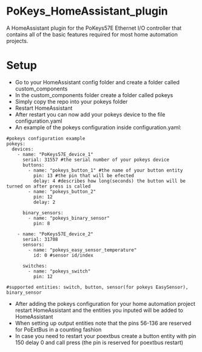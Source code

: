 # PoKeys_HomeAssistant_plugin
A HomeAssistant plugin for the PoKeys57E Ethernet I/O controller that contains all of the basic features required for most home automation projects.
# Setup
- Go to your HomeAssistant config folder and create a folder called custom_components
- In the custom_components folder create a folder called pokeys
- Simply copy the repo into your pokeys folder
- Restart HomeAssistant
- After restart you can now add your pokeys device to the file configuration.yaml
- An example of the pokeys configuration inside configuration.yaml:
```
#pokeys configuration example
pokeys:
  devices:
    - name: "PoKeys57E_device_1"
      serial: 31557 #the serial number of your pokeys device
      buttons:
        - name: "pokeys_button_1" #the name of your button entity
          pin: 13 #the pin that will be efected
          delay: 4 #describes how long(seconds) the button will be turned on after press is called
        - name: "pokeys_button_2"
          pin: 12
          delay: 2

      binary_sensors:
        - name: "pokeys_binary_sensor"
          pin: 8

    - name: "PoKeys57E_device_2"
      serial: 31708
      sensors:
        - name: "pokeys_easy_sensor_temperature"
          id: 0 #sensor id/index

      switches:
        - name: "pokeys_switch"
          pin: 12

#supported entities: switch, button, sensor(for pokeys EasySensor), binary_sensor
```
- After adding the pokeys configuration for your home automation project restart HomeAssistant and the entities you inputed will be added to HomeAssistant
- When setting up output entities note that the pins 56-136 are reserved for PoExtBus in a counting fashion
- In case you need to restart your poextbus create a button entity with pin 150 delay 0  and call press (the pin is reserved for poextbus restart)

